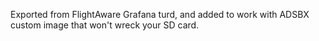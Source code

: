 Exported from FlightAware Grafana turd, and added to work with ADSBX custom image that won't wreck your SD card.
